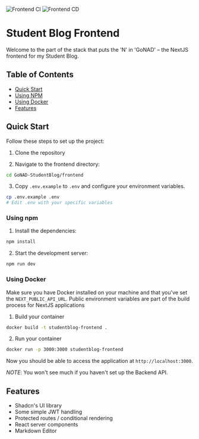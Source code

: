 ![Frontend CI](https://github.com/SQUASHD/GoNAD-StudentBlog/actions/workflows/ci-frontend.yml/badge.svg)
![Frontend CD](https://github.com/SQUASHD/GoNAD-StudentBlog/actions/workflows/cd-frontend.yml/badge.svg)

# Student Blog Frontend

Welcome to the part of the stack that puts the 'N' in 'GoNAD' – the NextJS frontend for my Student Blog.

## Table of Contents

- [Quick Start](#quick-start)
- [Using NPM](#using-npm)
- [Using Docker](#using-docker)
- [Features](#features)

## Quick Start

Follow these steps to set up the project:

1. Clone the repository

2. Navigate to the frontend directory:

```bash
cd GoNAD-StudentBlog/frontend
```

3. Copy `.env.example` to `.env` and configure your environment variables.

```bash
cp .env.example .env
# Edit .env with your specific variables
```

### Using npm

1. Install the dependencies:

```bash
npm install
```

2. Start the development server:

```bash
npm run dev
```

### Using Docker

Make sure you have Docker installed on your machine and that you've set the `NEXT_PUBLIC_API_URL`. Public environment variables are part of the build process for NextJS applications

1. Build your container

```bash
docker build -t studentblog-frontend .
```

2. Run your container

```bash
docker run -p 3000:3000 studentblog-frontend
```

Now you should be able to access the application at `http://localhost:3000`.

_NOTE_: You won't see much if you haven't set up the Backend API.

## Features

- Shadcn's UI library
- Some simple JWT handling
- Protected routes / conditional rendering
- React server components
- Markdown Editor
